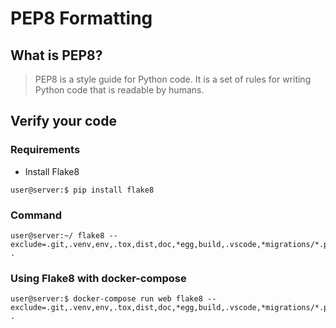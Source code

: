 # PEP8 Formatting

## What is PEP8?

> PEP8 is a style guide for Python code. It is a set of rules for writing Python code that is readable by humans.

## Verify your code

### Requirements

- Install Flake8

```terminal
user@server:$ pip install flake8
```

### Command

```terminal
user@server:~/ flake8 --exclude=.git,.venv,env,.tox,dist,doc,*egg,build,.vscode,*migrations/*.py,*/local_settings.py .
```

### Using Flake8 with docker-compose

```terminal
user@server:$ docker-compose run web flake8 --exclude=.git,.venv,env,.tox,dist,doc,*egg,build,.vscode,*migrations/*.py,*/local_settings.py .
```
